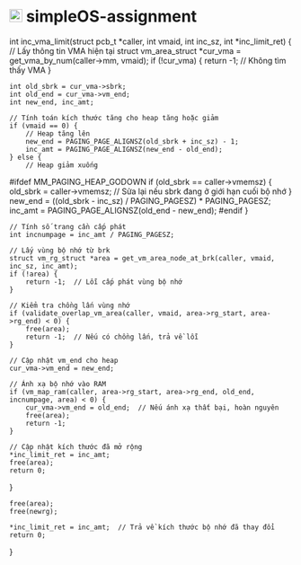 # <img src="https://upload.wikimedia.org/wikipedia/commons/f/f0/HCMCUT.svg" alt="HCMUT" width="23" /> simpleOS-assignment




int inc_vma_limit(struct pcb_t *caller, int vmaid, int inc_sz, int *inc_limit_ret) {
    // Lấy thông tin VMA hiện tại
    struct vm_area_struct *cur_vma = get_vma_by_num(caller->mm, vmaid);
    if (!cur_vma) {
        return -1;  // Không tìm thấy VMA
    }

    int old_sbrk = cur_vma->sbrk;
    int old_end = cur_vma->vm_end;
    int new_end, inc_amt;

    // Tính toán kích thước tăng cho heap tăng hoặc giảm
    if (vmaid == 0) {
        // Heap tăng lên
        new_end = PAGING_PAGE_ALIGNSZ(old_sbrk + inc_sz) - 1;
        inc_amt = PAGING_PAGE_ALIGNSZ(new_end - old_end);
    } else {
        // Heap giảm xuống
#ifdef MM_PAGING_HEAP_GODOWN
        if (old_sbrk == caller->vmemsz) {
            old_sbrk = caller->vmemsz;  // Sửa lại nếu sbrk đang ở giới hạn cuối bộ nhớ
        }
        new_end = ((old_sbrk - inc_sz) / PAGING_PAGESZ) * PAGING_PAGESZ;
        inc_amt = PAGING_PAGE_ALIGNSZ(old_end - new_end);
#endif
    }

    // Tính số trang cần cấp phát
    int incnumpage = inc_amt / PAGING_PAGESZ;

    // Lấy vùng bộ nhớ từ brk
    struct vm_rg_struct *area = get_vm_area_node_at_brk(caller, vmaid, inc_sz, inc_amt);
    if (!area) {
        return -1;  // Lỗi cấp phát vùng bộ nhớ
    }

    // Kiểm tra chồng lấn vùng nhớ
    if (validate_overlap_vm_area(caller, vmaid, area->rg_start, area->rg_end) < 0) {
        free(area);
        return -1;  // Nếu có chồng lấn, trả về lỗi
    }

    // Cập nhật vm_end cho heap
    cur_vma->vm_end = new_end;

    // Ánh xạ bộ nhớ vào RAM
    if (vm_map_ram(caller, area->rg_start, area->rg_end, old_end, incnumpage, area) < 0) {
        cur_vma->vm_end = old_end;  // Nếu ánh xạ thất bại, hoàn nguyên
        free(area);
        return -1;
    }

    // Cập nhật kích thước đã mở rộng
    *inc_limit_ret = inc_amt;
    free(area);
    return 0;
}


    free(area);
    free(newrg);

    *inc_limit_ret = inc_amt;  // Trả về kích thước bộ nhớ đã thay đổi
    return 0;
}
